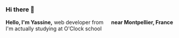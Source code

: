 ### Hi there 👋
<p>
  <strong>Hello, I'm Yassine,</strong> web developer from <img src="https://cdn-icons-png.flaticon.com/512/197/197560.png" width="13"/> <strong>near Montpellier, France</strong> <br />
  I'm actually studying at O'Clock school
</p>
<!--
**yassineayoub/yassineayoub** is a ✨ _special_ ✨ repository because its `README.md` (this file) appears on your GitHub profile.

Here are some ideas to get you started:

- 🔭 I’m currently working on ...
- 🌱 I’m currently learning ...
- 👯 I’m looking to collaborate on ...
- 🤔 I’m looking for help with ...
- 💬 Ask me about ...
- 📫 How to reach me: ...
- 😄 Pronouns: ...
- ⚡ Fun fact: ...
-->
